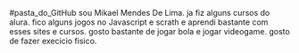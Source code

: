 #pasta_do_GitHub
sou Mikael Mendes De Lima.
ja fiz alguns cursos do alura.
fico alguns jogos no Javascript e scrath e aprendi bastante com esses sites e cursos.
gosto bastante de jogar bola e jogar videogame.
gosto de fazer execicio fisico.

